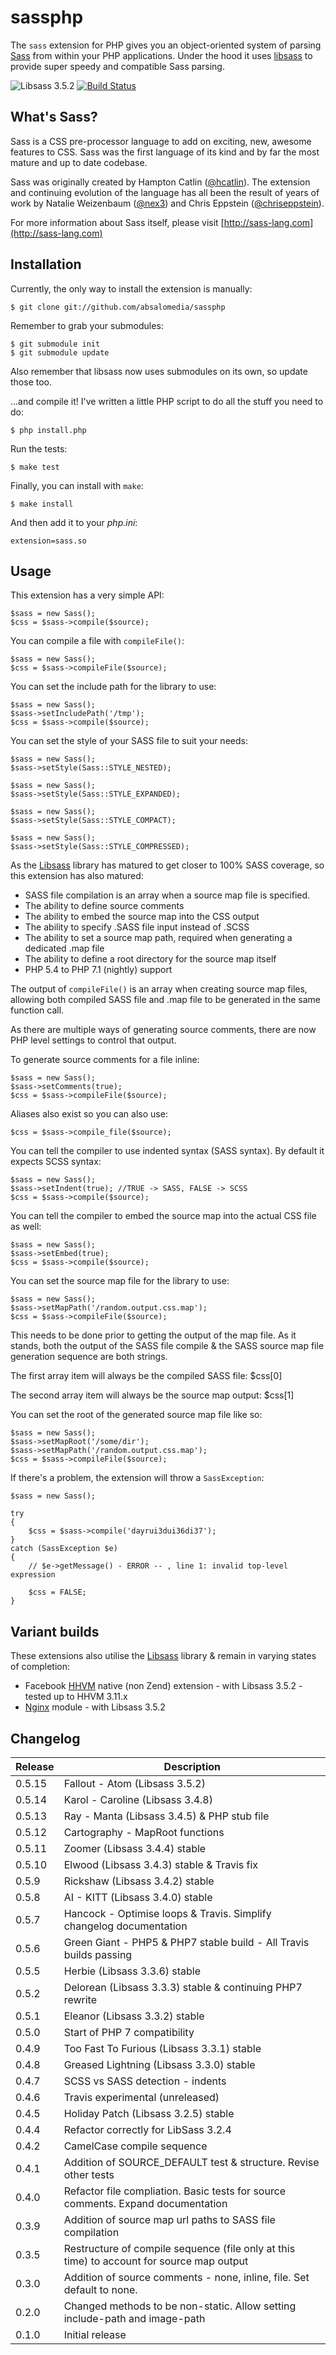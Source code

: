# sassphp

The `sass` extension for PHP gives you an object-oriented system of parsing [Sass](http://sass-lang.com/) from within your PHP applications. Under the hood it uses [libsass](https://github.com/hcatlin/libsass) to provide super speedy and compatible Sass parsing.

![Libsass 3.5.2](https://img.shields.io/badge/libsass-3.5.2-yellow.svg) [![Build Status](https://travis-ci.org/absalomedia/sassphp.svg)](https://travis-ci.org/absalomedia/sassphp)

## What's Sass?

Sass is a CSS pre-processor language to add on exciting, new, awesome features to CSS. Sass was the first language of its kind and by far the most mature and up to date codebase.

Sass was originally created by Hampton Catlin ([@hcatlin](http://twitter.com/hcatlin)). The extension and continuing evolution of the language has all been the result of years of work by Natalie Weizenbaum ([@nex3](http://twitter.com/nex3)) and Chris Eppstein ([@chriseppstein](http://twitter.com/chriseppstein)).

For more information about Sass itself, please visit [http://sass-lang.com](http://sass-lang.com)

## Installation

Currently, the only way to install the extension is manually:

    $ git clone git://github.com/absalomedia/sassphp

Remember to grab your submodules:

    $ git submodule init
    $ git submodule update

Also remember that libsass now uses submodules on its own, so update those too.

...and compile it! I've written a little PHP script to do all the stuff you need to do:

    $ php install.php

Run the tests:

    $ make test

Finally, you can install with `make`:

    $ make install

And then add it to your _php.ini_:

    extension=sass.so

## Usage

This extension has a very simple API:

    $sass = new Sass();
    $css = $sass->compile($source);

You can compile a file with `compileFile()`:

    $sass = new Sass();
    $css = $sass->compileFile($source);

You can set the include path for the library to use:

    $sass = new Sass();
    $sass->setIncludePath('/tmp');
    $css = $sass->compile($source);

You can set the style of your SASS file to suit your needs:

    $sass = new Sass();
    $sass->setStyle(Sass::STYLE_NESTED);

    $sass = new Sass();
    $sass->setStyle(Sass::STYLE_EXPANDED);

    $sass = new Sass();
    $sass->setStyle(Sass::STYLE_COMPACT);

    $sass = new Sass();
    $sass->setStyle(Sass::STYLE_COMPRESSED);

As the [Libsass](https://github.com/hcatlin/libsass) library has matured to get closer to 100% SASS coverage, so this extension has also matured:
* SASS file compilation is an array when a source map file is specified.
* The ability to define source comments
* The ability to embed the source map into the CSS output
* The ability to specify .SASS file input instead of .SCSS
* The ability to set a source map path, required when generating a dedicated .map file
* The ability to define a root directory for the source map itself
* PHP 5.4 to PHP 7.1 (nightly) support

The output of `compileFile()` is an array when creating source map files, allowing both compiled SASS file and .map file to be generated in the same function call.

As there are multiple ways of generating source comments, there are now PHP level settings to control that output.

To generate source comments for a file inline:

    $sass = new Sass();
    $sass->setComments(true);
    $css = $sass->compileFile($source);

Aliases also exist so you can also use:

    $css = $sass->compile_file($source);

You can tell the compiler to use indented syntax (SASS syntax). By default it expects SCSS syntax:

    $sass = new Sass();
    $sass->setIndent(true); //TRUE -> SASS, FALSE -> SCSS
    $css = $sass->compile($source);

You can tell the compiler to embed the source map into the actual CSS file as well:

    $sass = new Sass();
    $sass->setEmbed(true);
    $css = $sass->compile($source);

You can set the source map file for the library to use:

    $sass = new Sass();
    $sass->setMapPath('/random.output.css.map');
    $css = $sass->compileFile($source);

This needs to be done prior to getting the output of the map file. As it stands, both the output of the SASS file compile & the SASS source map file generation sequence are both strings.

The first array item will always be the compiled SASS file:
    $css[0]

The second array item will always be the source map output:
    $css[1]

You can set the root of the generated source map file like so:

    $sass = new Sass();
    $sass->setMapRoot('/some/dir');
    $sass->setMapPath('/random.output.css.map');
    $css = $sass->compileFile($source);

If there's a problem, the extension will throw a `SassException`:

    $sass = new Sass();

    try
    {
        $css = $sass->compile('dayrui3dui36di37');
    }
    catch (SassException $e)
    {
        // $e->getMessage() - ERROR -- , line 1: invalid top-level expression

        $css = FALSE;
    }

## Variant builds

These extensions also utilise the [Libsass](https://github.com/hcatlin/libsass) library & remain in varying states of completion:

* Facebook [HHVM](https://github.com/absalomedia/sasshhvm) native (non Zend) extension - with Libsass 3.5.2 - tested up to HHVM 3.11.x
* [Nginx](https://github.com/absalomedia/sass-nginx-module) module - with Libsass 3.5.2

## Changelog

| Release | Description |
| --- | --- |
| 0.5.15 | Fallout - Atom (Libsass 3.5.2) |
| 0.5.14 | Karol - Caroline (Libsass 3.4.8) |
| 0.5.13 | Ray - Manta (Libsass 3.4.5) & PHP stub file |
| 0.5.12 | Cartography - MapRoot functions |
| 0.5.11 | Zoomer (Libsass 3.4.4) stable |
| 0.5.10 | Elwood (Libsass 3.4.3) stable & Travis fix |
| 0.5.9 | Rickshaw (Libsass 3.4.2) stable  |
| 0.5.8 | AI - KITT (Libsass 3.4.0) stable  |
| 0.5.7 | Hancock -  Optimise loops & Travis. Simplify changelog documentation |
| 0.5.6 | Green Giant - PHP5 & PHP7 stable build - All Travis builds passing |
| 0.5.5 | Herbie (Libsass 3.3.6) stable |
| 0.5.2 | Delorean (Libsass 3.3.3) stable & continuing PHP7 rewrite |
| 0.5.1 | Eleanor (Libsass 3.3.2) stable |
| 0.5.0 | Start of PHP 7 compatibility |
| 0.4.9 | Too Fast To Furious (Libsass 3.3.1) stable |
| 0.4.8 | Greased Lightning (Libsass 3.3.0) stable |
| 0.4.7 | SCSS vs SASS detection - indents |
| 0.4.6 | Travis experimental (unreleased) |
| 0.4.5 | Holiday Patch (Libsass 3.2.5) stable |
| 0.4.4 | Refactor correctly for LibSass 3.2.4 |
| 0.4.2 | CamelCase compile sequence |
| 0.4.1 | Addition of SOURCE_DEFAULT test & structure. Revise other tests |
| 0.4.0 | Refactor file compliation. Basic tests for source comments. Expand documentation |
| 0.3.9 | Addition of source map url paths to SASS file compilation |
| 0.3.5 | Restructure of compile sequence (file only at this time) to account for source map output |
| 0.3.0 | Addition of source comments - none, inline, file. Set default to none. |
| 0.2.0 | Changed methods to be non-static. Allow setting include-path and image-path |
| 0.1.0 | Initial release |

